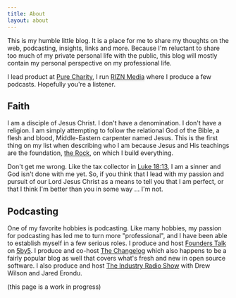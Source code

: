 ```yaml
---
title: About
layout: about
---
```


This is my humble little blog. It is a place for me to share my thoughts on the web, podcasting, insights, links and more. Because I'm reluctant to share too much of my private personal life with the public, this blog will mostly contain my personal perspective on my professional life.

I lead product at [Pure Charity](https://www.purecharity.com/), I run [RIZN Media](http://riznmedia.com/) where I produce a few podcasts. Hopefully you're a listener.

## Faith

I am a disciple of Jesus Christ. I don't have a denomination. I don't have a religion. I am simply attempting to follow the relational God of the Bible, a flesh and blood, Middle-Eastern carpenter named Jesus. This is the first thing on my list when describing who I am because Jesus and His teachings are the foundation, <a href="http://www.youversion.com/bible/verse/niv/luke/6/48" title="Build Your House on the Rock" target="_blank">the Rock</a>, on which I build everything.

Don't get me wrong. Like the tax collector in <a href="http://bible.us/Luke18.13.ESV" title="God, be merciful to me, a sinner!" target="_blank">Luke 18:13</a>, I am a sinner and God isn't done with me yet. So, if you think that I lead with my passion and pursuit of our Lord Jesus Christ as a means to tell you that I am perfect, or that I think I'm better than you in some way ... I'm not.

<h2>Podcasting</h2>

One of my favorite hobbies is podcasting. Like many hobbies, my passion for podcasting has led me to turn more "professional", and I have been able to establish myself in a few serious roles. I produce and host <a href="http://5by5.tv/founderstalk" title="Founders Talk" target="_blank">Founders Talk</a> on <a href="http://5by5.tv/" title="5by5 - Internet Broadcasting" target="_blank">5by5</a>. I produce and co-host <a href="http://thechangelog.com/" title="The Changelog" target="_blank">The Changelog</a> which also happens to be a fairly popular blog as well that covers what's fresh and new in open source software. I also produce and host <a href="http://theindustry.cc/" title="The Industry" target="_blank">The Industry Radio Show</a> with Drew Wilson and Jared Erondu.

(this page is a work in progress)

